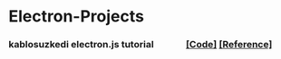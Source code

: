 # Electron-Projects



### kablosuzkedi electron.js tutorial &emsp;&emsp;&emsp;  <a href="https://github.com/emineksknc/Electron-Projects/tree/master/kablosuzkedi-electron-tutorial" target="_blank">[Code]</a> <a href="https://www.youtube.com/watch?v=qsM9ylyt7xw&list=PL_f2F0Oyaj48jgl98pHuoyxoTgi7gXJ-z" target="_blank">[Reference]</a>

